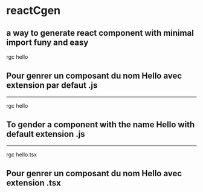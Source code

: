 # reactCgen
 a way to generate react component with minimal import funy and easy
 ----------------------------
rgc hello

Pour genrer un composant du nom Hello  avec extension par defaut .js
----------------------------------
----------------------------
rgc hello

To gender a component with the name Hello with default extension .js
----------------------------------

 ----------------------------
rgc hello.tsx

Pour genrer un composant du nom Hello  avec extension .tsx
----------------------------------
